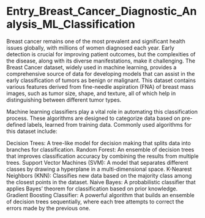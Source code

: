 # Entry_Breast_Cancer_Diagnostic_Analysis_ML_Classification


Breast cancer remains one of the most prevalent and significant health issues globally, with millions of women diagnosed each year. Early detection is crucial for improving patient outcomes, but the complexities of the disease, along with its diverse manifestations, make it challenging. The Breast Cancer dataset, widely used in machine learning, provides a comprehensive source of data for developing models that can assist in the early classification of tumors as benign or malignant. This dataset contains various features derived from fine-needle aspiration (FNA) of breast mass images, such as tumor size, shape, and texture, all of which help in distinguishing between different tumor types.

Machine learning classifiers play a vital role in automating this classification process. These algorithms are designed to categorize data based on pre-defined labels, learned from training data. Commonly used algorithms for this dataset include:

Decision Trees: A tree-like model for decision making that splits data into branches for classification.
Random Forest: An ensemble of decision trees that improves classification accuracy by combining the results from multiple trees.
Support Vector Machines (SVM): A model that separates different classes by drawing a hyperplane in a multi-dimensional space.
K-Nearest Neighbors (KNN): Classifies new data based on the majority class among the closest points in the dataset.
Naive Bayes: A probabilistic classifier that applies Bayes’ theorem for classification based on prior knowledge.
Gradient Boosting Classifier: A powerful algorithm that builds an ensemble of decision trees sequentially, where each tree attempts to correct the errors made by the previous one.
